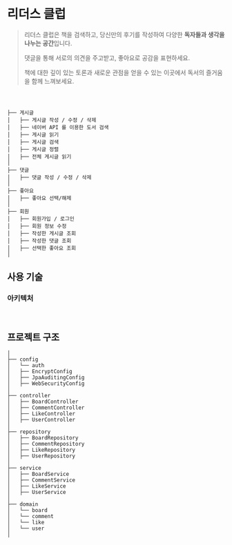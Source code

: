 # 리더스 클럽

>리더스 클럽은 책을 검색하고, 당신만의 후기를 작성하여 다양한 **독자들과 생각을 나누는 공간**입니다.
>
>댓글을 통해 서로의 의견을 주고받고, 좋아요로 공감을 표현하세요.
>
>책에 대한 깊이 있는 토론과 새로운 관점을 얻을 수 있는 이곳에서 독서의 즐거움을 함께 느껴보세요.

<br>

###

```
├── 게시글
│   ├── 게시글 작성 / 수정 / 삭제
│   ├── 네이버 API 를 이용한 도서 검색
│   ├── 게시글 읽기
│   ├── 게시글 검색
│   ├── 게시글 정렬
│   ├── 전체 게시글 읽기
│
├── 댓글
│   ├── 댓글 작성 / 수정 / 삭제
│
├── 좋아요
│   ├── 좋아요 선택/해제
│
├── 회원
│   ├── 회원가입 / 로그인
│   ├── 회원 정보 수정
│   ├── 작성한 게시글 조회
│   ├── 작성한 댓글 조회
│   ├── 선택한 좋아요 조회
│

```



## 사용 기술


### 아키텍처


<br>

## 프로젝트 구조
```
│
├── config
│   └── auth
│   ├── EncryptConfig
│   ├── JpaAuditingConfig
│   ├── WebSecurityConfig
│
├── controller
│   ├── BoardController
│   ├── CommentController
│   ├── LikeController
│   ├── UserController
│
├── repository
│   ├── BoardRepository
│   ├── CommentRepository
│   ├── LikeRepository
│   ├── UserRepository
│
├── service
│   ├── BoardService
│   ├── CommentService
│   ├── LikeService
│   ├── UserService
│
├── domain
│   └── board
│   └── comment
│   └── like
│   └── user
│
```

